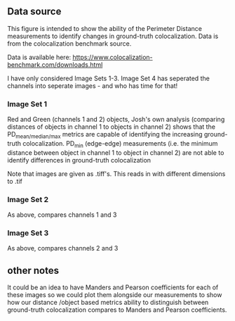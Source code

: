 ## Data source

This figure is intended to show the ability of the Perimeter Distance 
measurements to identify changes in ground-truth colocalization. Data is from 
the colocalization benchmark source.

Data is available here: https://www.colocalization-benchmark.com/downloads.html

I have only considered Image Sets 1-3. Image Set 4 has seperated the channels
into seperate images - and who has time for that!

### Image Set 1
Red and Green (channels 1 and 2) objects, Josh's own analysis (comparing
distances of objects in channel 1 to objects in channel 2) shows that 
the PD<sub>mean/median/max</sub> metrics are capable of identifying the 
increasing ground-truth colocalization. PD<sub>min</sub> (edge-edge) 
measurements (i.e. the minimum distance between object in channel 1 to object
in channel 2) are not able to identify differences in ground-truth 
colocalization

Note that images are given as .tiff's. This reads in with different dimensions
to .tif
### Image Set 2

As above, compares channels 1 and 3

### Image Set 3

As above, compares channels 2 and 3

## other notes
It could be an idea to have Manders and Pearson coefficients for each of these
images so we could plot them alongside our measurements to show how our distance
/object based metrics ability to distinguish between ground-truth 
colocalization compares to Manders and Pearson coefficients. 

